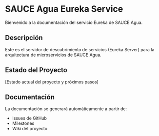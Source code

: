# SAUCE Agua Eureka Service

Bienvenido a la documentación del servicio Eureka de SAUCE Agua.

## Descripción

Este es el servidor de descubrimiento de servicios (Eureka Server) para la arquitectura de microservicios de SAUCE Agua.

## Estado del Proyecto

[Estado actual del proyecto y próximos pasos]

## Documentación

La documentación se generará automáticamente a partir de:
- Issues de GitHub
- Milestones
- Wiki del proyecto 